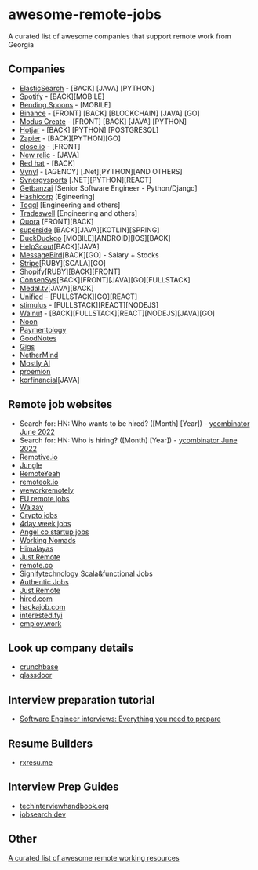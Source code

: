 # awesome-remote-jobs

A curated list of awesome companies that support remote work from Georgia

## Companies

- [ElasticSearch](https://www.elastic.co/) - [BACK] [JAVA] [PYTHON]
- [Spotify](https://www.lifeatspotify.com/jobs?l=remote-emea) - [BACK][MOBILE]
- [Bending Spoons](https://bendingspoons.com/) - [MOBILE]
- [Binance](https://www.binance.com/en/career) - [FRONT] [BACK] [BLOCKCHAIN] [JAVA] [GO]
- [Modus Create](https://moduscreate.com/careers/) - [FRONT] [BACK] [JAVA] [PYTHON]
- [Hotjar](https://www.hotjar.com/) - [BACK] [PYTHON] [POSTGRESQL]
- [Zapier](https://zapier.com/) - [BACK][PYTHON][GO]
- [close.io](https://close.com/) - [FRONT]
- [New relic](https://newrelic.com/) - [JAVA]
- [Red hat](https://www.redhat.com/en/jobs) - [BACK]
- [Vynyl](https://vynyl.com) - [AGENCY] [.Net][PYTHON][AND OTHERS]
- [Synergysports](https://synergysports.com/careers/) [.NET][PYTHON][REACT]
- [Getbanzai](https://www.getbanzai.com/) [Senior Software Engineer - Python/Django]
- [Hashicorp](https://www.hashicorp.com/jobs/engineering) [Egineering]
- [Toggl](https://toggl.com/jobs/) [Engineering and others]
- [Tradeswell](https://www.tradeswell.com/careers/) [Engineering and others]
- [Quora](https://www.quora.com/careers/engineering) [FRONT][BACK]
- [superside](https://www.superside.com/) [BACK][JAVA][KOTLIN][SPRING]
- [DuckDuckgo](https://duckduckgo.com/hiring) [MOBILE][ANDROID][IOS][BACK]
- [HelpScout](https://www.helpscout.com/)[BACK][JAVA]
- [MessageBird](https://www.messagebird.com/en/careers/)[BACK][GO] - Salary + Stocks
- [Stripe](https://stripe.com/jobs/search)[RUBY][SCALA][GO]
- [Shopify](https://www.shopify.com/careers/search)[RUBY][BACK][FRONT]
- [ConsenSys](https://consensys.net/open-roles/)[BACK][FRONT][JAVA][GO][FULLSTACK]
- [Medal.tv](https://medal.tv/)[JAVA][BACK]
- [Unified](https://www.unified.com/careers/) - [FULLSTACK][GO][REACT]
- [stimulus](https://weworkremotely.com/remote-jobs/stimulus-software-engineer) - [FULLSTACK][REACT][NODEJS]
- [Walnut](https://www.walnut.io/jobs#positions) - [BACK][FULLSTACK][REACT][NODEJS][JAVA][GO]
- [Noon](https://careers.learnatnoon.com/)
- [Paymentology](https://www.paymentology.com/about-us/careers)
- [GoodNotes](https://www.goodnotes.com/careers#job-openings)
- [Gigs](https://gigs.com/)
- [NetherMind](https://www.nethermind.io/open-roles#open-roles)
- [Mostly AI](https://mostly-ai.jobs.personio.de/)
- [proemion](https://career.proemion.com/)
- [korfinancial](korfinancial.com)[JAVA]

## Remote job websites
- Search for: HN: Who wants to be hired? ([Month] [Year]) - [ycombinator June 2022](https://news.ycombinator.com/item?id=31582793)
- Search for: HN: Who is hiring? ([Month] [Year]) - [ycombinator June 2022](https://news.ycombinator.com/item?id=31582796)
- [Remotive.io](https://remotive.io/)
- [Jungle](https://global.welcometothejungle.com/)
- [RemoteYeah](https://remoteyeah.com/)
- [remoteok.io](https://remoteok.io/)
- [weworkremotely](https://weworkremotely.com/)
- [EU remote jobs](https://euremotejobs.com/)
- [Walzay](https://walzay.com/)
- [Crypto jobs](https://crypto.jobs/)
- [4day week jobs](https://4dayweek.io/remote-jobs)
- [Angel co startup jobs](https://angel.co/jobs)
- [Working Nomads](https://www.workingnomads.com/jobs)
- [Himalayas](https://himalayas.app/jobs)
- [Just Remote](https://justremote.co/remote-jobs)
- [remote.co](https://remote.co/)
- [Signifytechnology Scala&functional Jobs](https://www.signifytechnology.com/jobs)
- [Authentic Jobs](https://authenticjobs.com/)
- [Just Remote](https://justremote.co/remote-jobs)
- [hired.com](https://hired.com)
- [hackajob.com](https://hackajob.com)
- [interested.fyi](https://interested.fyi/)
- [employ.work](https://employ.work)

## Look up company details
- [crunchbase](https://www.crunchbase.com)
- [glassdoor](https://www.glassdoor.com)

## Interview preparation tutorial
- [Software Engineer interviews: Everything you need to prepare](https://www.techinterviewhandbook.org/software-engineering-interview-guide/)

## Resume Builders
- [rxresu.me](https://rxresu.me)

## Interview Prep Guides
- [techinterviewhandbook.org](https://www.techinterviewhandbook.org)
- [jobsearch.dev](https://www.jobsearch.dev)

## Other

[A curated list of awesome remote working resources](https://github.com/lukasz-madon/awesome-remote-job)
